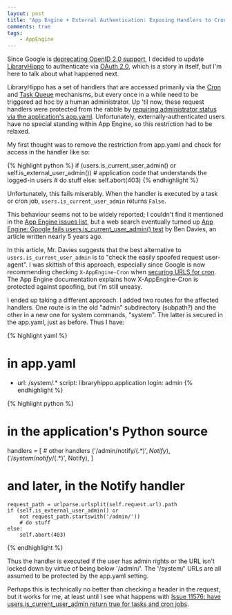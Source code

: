 ```yaml
---
layout: post
title: "App Engine + External Authentication: Exposing Handlers to Cron, Tasks, and Admins" 
comments: true
tags:
    - AppEngine
---
```


Since Google is [deprecating OpenID 2.0 support][deprecating], I
decided to update [LibraryHippo][libraryhippo] to authenticate via
[OAuth 2.0][oauth], which is a story in itself, but I'm here to talk
about what happened next.

LibraryHippo has a set of handlers that are accessed primarily via the
[Cron][cron] and [Task Queue][task] mechanisms, but every once in a
while need to be triggered ad hoc by a human administrator. Up 'til
now, these request handlers were protected from the rabble by
[requiring administrator status via the application's app.yaml][requireadmin]. Unfortunately,
externally-authenticated users have no special standing within App
Engine, so this restriction had to be relaxed.

My first thought was to remove the restriction from app.yaml and check
for access in the handler like so:

{% highlight python %}
if (users.is_current_user_admin() or
    self.is_external_user_admin()) # application code that understands the logged-in users
    # do stuff
else:
    self.abort(403)
{% endhighlight %}

Unfortunately, this fails miserably. When the handler is executed by a
task or cron job, `users.is_current_user_admin` returns `False`.

This behaviour seems not to be widely reported; I couldn't find it
mentioned in the [App Engine issues list][issues], but a web search
eventually turned up
[App Engine: Google fails users.is_current_user_admin() test][bendavies]
by Ben Davies, an article written nearly 5 years ago.

In this article, Mr. Davies suggests that the best alternative to
`users.is_current_user_admin` is to "check the easily spoofed request
user-agent". I was skittish of this approach, especially since Google
is now recommending checking `X-AppEngine-Cron` when
[securing URLS for cron][securingcron]. The App Engine documentation
explains how X-AppEngine-Cron is protected against spoofing, but I'm
still uneasy.

I ended up taking a different approach. I added two routes for the
affected handlers. One route is in the old "admin" subdirectory
(subpath?) and the other in a new one for system commands,
"system". The latter is secured in the app.yaml, just as before. Thus
I have:

{% highlight yaml %}
# in app.yaml
- url: /system/.*
  script: libraryhippo.application
  login: admin
{% endhighlight %}

{% highlight python %}
# in the application's Python source
handlers = [
    # other handlers
    ('/admin/notify/(.*)$', Notify),
    ('/system/notify/(.*)$', Notify),
    ]

# and later, in the Notify handler
    request_path = urlparse.urlsplit(self.request.url).path
    if (self.is_external_user_admin() or
        not request_path.startswith('/admin/'))
        # do stuff
    else:
        self.abort(403)
{% endhighlight %}

Thus the handler is executed if the user has admin rights or the URL
isn't locked down by virtue of being below '/admin/'. The '/system/'
URLs are all assumed to be protected by the app.yaml setting.

Perhaps this is technically no better than checking a header in the
request, but it works for me, at least until I see what happens with
[Issue 11576: have users.is_current_user_admin return true for tasks and cron jobs][issue11576].

[deprecating]: https://developers.google.com/accounts/docs/OpenID2
[libraryhippo]: /tags/#LibraryHippo-ref
[oauth]: http://oauth.net/
[cron]: https://cloud.google.com/appengine/docs/python/config/cron
[task]: https://cloud.google.com/appengine/docs/python/taskqueue/
[requireadmin]: https://cloud.google.com/appengine/docs/python/config/appconfig#Python_app_yaml_Requiring_login_or_administrator_status
[issues]: https://code.google.com/p/googleappengine/issues/list?can=1
[bendavies]: http://www.learningtechnicalstuff.com/2010/01/app-engine-google-fails.html
[securingcron]: https://cloud.google.com/appengine/docs/python/config/cron#Python_app_yaml_Securing_URLs_for_cron
[issue11576]: https://code.google.com/p/googleappengine/issues/detail?id=11576
